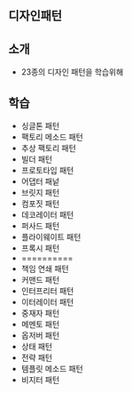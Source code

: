 ## 디자인패턴

## 소개
- 23종의 디자인 패턴을 학습위해

## 학습
- 싱글톤 패턴
- 팩토리 메소드 패턴
- 추상 팩토리 패턴
- 빌더 패턴
- 프로토타입 패턴
- 어댑터 패넡
- 브릿지 패턴
- 컴포짓 패턴
- 데코레이터 패턴
- 퍼사드 패턴
- 플라이웨이트 패턴
- 프록시 패턴
- ==========
- 책임 연쇄 패턴
- 커맨드 패턴
- 인터프리터 패턴
- 이터레이터 패턴
- 중재자 패턴
- 메멘토 패턴
- 옵저버 패턴
- 상태 패턴
- 전략 패턴
- 템플릿 메소드 패턴
- 비지터 패턴